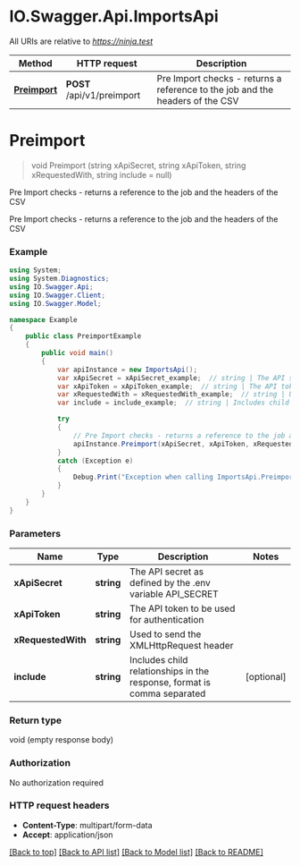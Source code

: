 # IO.Swagger.Api.ImportsApi

All URIs are relative to *https://ninja.test*

Method | HTTP request | Description
------------- | ------------- | -------------
[**Preimport**](ImportsApi.md#preimport) | **POST** /api/v1/preimport | Pre Import checks - returns a reference to the job and the headers of the CSV

<a name="preimport"></a>
# **Preimport**
> void Preimport (string xApiSecret, string xApiToken, string xRequestedWith, string include = null)

Pre Import checks - returns a reference to the job and the headers of the CSV

Pre Import checks - returns a reference to the job and the headers of the CSV

### Example
```csharp
using System;
using System.Diagnostics;
using IO.Swagger.Api;
using IO.Swagger.Client;
using IO.Swagger.Model;

namespace Example
{
    public class PreimportExample
    {
        public void main()
        {
            var apiInstance = new ImportsApi();
            var xApiSecret = xApiSecret_example;  // string | The API secret as defined by the .env variable API_SECRET
            var xApiToken = xApiToken_example;  // string | The API token to be used for authentication
            var xRequestedWith = xRequestedWith_example;  // string | Used to send the XMLHttpRequest header
            var include = include_example;  // string | Includes child relationships in the response, format is comma separated (optional) 

            try
            {
                // Pre Import checks - returns a reference to the job and the headers of the CSV
                apiInstance.Preimport(xApiSecret, xApiToken, xRequestedWith, include);
            }
            catch (Exception e)
            {
                Debug.Print("Exception when calling ImportsApi.Preimport: " + e.Message );
            }
        }
    }
}
```

### Parameters

Name | Type | Description  | Notes
------------- | ------------- | ------------- | -------------
 **xApiSecret** | **string**| The API secret as defined by the .env variable API_SECRET | 
 **xApiToken** | **string**| The API token to be used for authentication | 
 **xRequestedWith** | **string**| Used to send the XMLHttpRequest header | 
 **include** | **string**| Includes child relationships in the response, format is comma separated | [optional] 

### Return type

void (empty response body)

### Authorization

No authorization required

### HTTP request headers

 - **Content-Type**: multipart/form-data
 - **Accept**: application/json

[[Back to top]](#) [[Back to API list]](../README.md#documentation-for-api-endpoints) [[Back to Model list]](../README.md#documentation-for-models) [[Back to README]](../README.md)
